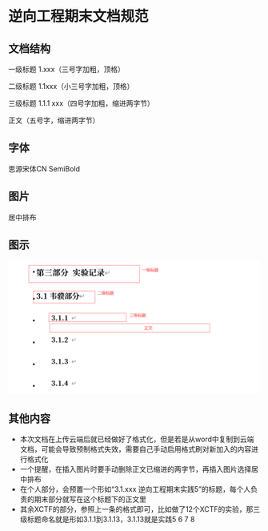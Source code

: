 # 逆向工程期末文档规范

## 文档结构

一级标题  1.xxx（三号字加粗，顶格）

二级标题  1.1xxx（小三号字加粗，顶格）

三级标题  1.1.1 xxx（四号字加粗，缩进两字节）

正文（五号字，缩进两字节）

## 字体

思源宋体CN SemiBold

## 图片

居中排布

## 图示

![image-20221024214445600](%E9%80%86%E5%90%91%E5%B7%A5%E7%A8%8B%E5%AE%9E%E9%AA%8C%E6%96%87%E6%A1%A3%E8%A7%84%E8%8C%83.assets/image-20221024214445600.png)

## 其他内容

- 本次文档在上传云端后就已经做好了格式化，但是若是从word中复制到云端文档，可能会导致预制格式失效，需要自己手动启用格式刷对新加入的内容进行格式化
- 一个提醒，在插入图片时要手动删除正文已缩进的两字节，再插入图片选择居中排布
- 在个人部分，会预置一个形如“3.1.xxx 逆向工程期末实践5”的标题，每个人负责的期末部分就写在这个标题下的正文里
- 其余XCTF的部分，参照上一条的格式即可，比如做了12个XCTF的实验，那三级标题命名就是形如3.1.1到3.1.13，3.1.13就是实践5 6 7 8